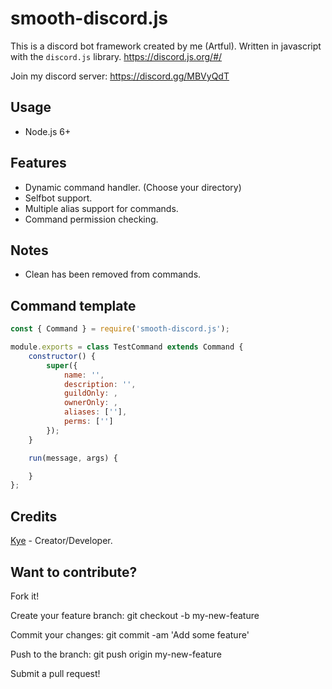 # smooth-discord.js
This is a discord bot framework created by me (Artful). Written in javascript with the `discord.js` library.
https://discord.js.org/#/

Join my discord server: https://discord.gg/MBVyQdT

## Usage
* Node.js 6+

## Features
* Dynamic command handler. (Choose your directory)
* Selfbot support.
* Multiple alias support for commands.
* Command permission checking.

## Notes
* Clean has been removed from commands.

## Command template
```js
const { Command } = require('smooth-discord.js');

module.exports = class TestCommand extends Command {
	constructor() {
		super({
			name: '',
			description: '',
			guildOnly: ,
			ownerOnly: ,
			aliases: [''],
			perms: ['']
		});
	}

	run(message, args) {

	}
};


```

## Credits
[Kye](https://github.com/KyeNormanGill "My github") - Creator/Developer.

## Want to contribute?
Fork it!

Create your feature branch: git checkout -b my-new-feature

Commit your changes: git commit -am 'Add some feature'

Push to the branch: git push origin my-new-feature

Submit a pull request!
